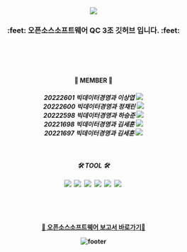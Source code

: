 <div align="center">
<img src="https://capsule-render.vercel.app/api?type=waving&color=gradient&height=200&width=auto&section=header&text=We%20are%20group3&fontSize=60&fontColor=ffffff" />
  
  
<h3> :feet: 오픈소스소프트웨어 QC 3조 깃허브 입니다. :feet: </h3>
  
  
<h3>
  <br>  
  
<h4> 
  <br>    
    
:man: MEMBER :woman: </h4>
   
<h5> 20222601 빅데이터경영과 이상엽 <a href="https://github.com/yeobyeob2" target="_blank"><img src="https://img.shields.io/badge/GitHub-white?style=flat-square&logo=GitHub&logoColor=181717"/></a><b><br>
20222600 빅데이터경영과 정채린 <a href="https://github.com/corineS2" target="_blank"><img src="https://img.shields.io/badge/GitHub-white?style=flat-square&logo=GitHub&logoColor=181717"/></a><b><br>
20222598 빅데이터경영과 하승준 <a href="https://github.com/Tlqkf-2" target="_blank"><img src="https://img.shields.io/badge/GitHub-white?style=flat-square&logo=GitHub&logoColor=181717"/></a><b><br>
20221698 빅데이터경영과 김세훈 <a href="https://github.com/oneplayer-1014" target="_blank"><img src="https://img.shields.io/badge/GitHub-white?style=flat-square&logo=GitHub&logoColor=181717"/></a><b><br>
20221697 빅데이터경영과 김세훈 <a href="https://github.com/littlekid3965" target="_blank"><img src="https://img.shields.io/badge/GitHub-white?style=flat-square&logo=GitHub&logoColor=181717"/></a><b><br>
  
  
<h4>
  <br> 
  <br>
  🛠️ TOOL 🛠️  </h4>
  <img src="https://img.shields.io/badge/Python-3766AB?style=flat-square&logo=Python&logoColor=white"/></a>&nbsp
  <img src="https://img.shields.io/badge/Git-orange?style=flat-square&logo=git&logoColor=white"/></a>&nbsp 
  <img src="https://img.shields.io/badge/Github-black?style=flat-square&logo=github&logoColor=white"/></a>&nbsp
  <img src="https://img.shields.io/badge/R-skyblue?style=flat-square&logo=R&logoColor=white"/></a>&nbsp 
  <img src="https://img.shields.io/badge/VScode-blue?style=flat-square&logo=visualstudiocode&logoColor=white"/></a>&nbsp 
  <img src="https://img.shields.io/badge/Markdown-grey?style=flat-square&logo=markdown&logoColor=white"/></a>&nbsp </h4>
   
  <br>
  <br>
<h4>
  
  [📄 오픈소스소프트웨어 보고서 바로가기📄](https://github.com/dm-group-3/oss/blob/main/README.md)

  ![footer](https://capsule-render.vercel.app/api?section=footer&type=waving&color=gradient)

<!--
**dm-group-3/dm-group-3** is a ✨ _special_ ✨ repository because its `README.md` (this file) appears on your GitHub profile.

Here are some ideas to get you started:

- 🔭 I’m currently working on ...
- 🌱 I’m currently learning ...
- 👯 I’m looking to collaborate on ...
- 🤔 I’m looking for help with ...
- 💬 Ask me about ...
- 📫 How to reach me: ...
- 😄 Pronouns: ...
- ⚡ Fun fact: ...
-->

